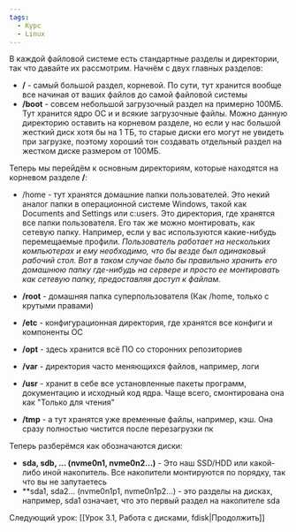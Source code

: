 ```yaml
---
tags:
  - Курс
  - Linux
---
```

В каждой файловой системе есть стандартные разделы и директории, так что давайте их рассмотрим. Начнём с двух главных разделов:
- **/** - самый большой раздел, корневой. По сути, тут хранится вообще все начиная от ваших файлов до самой файловой системы
- **/boot** - совсем небольшой загрузочный раздел на примерно 100МБ. Тут хранится ядро ОС и и всякие загрузочные файлы. Можно данную директорию оставить на корневом разделе, но если у нас большой жесткий диск хотя бы на 1 ТБ, то старые диски его могут не увидеть при загрузке, поэтому хороший тон создавать отдельный раздел на жестком диске размером от 100МБ.

Теперь мы перейдём к основным директориям, которые находятся на корневом разделе **/**:
- /home - тут хранятся домашние папки пользователей. Это некий аналог папки в операционной системе Windows, такой как Documents and Settings или c:users. Это директория, где хранятся все папки пользователя. Его так же можно монтировать, как сетевую папку. Например, если у вас используются какие-нибудь перемещаемые профили. 
	  _Пользователь работает на нескольких компьютерах и ему необходимо, что бы везде был одинаковый рабочий стол. Вот в таком случае было бы правильно хранить его домашнюю папку где-нибудь на сервере и просто ее монтировать как сетевую папку, предоставляя доступ к файлам._

- **/root** - домашняя папка суперпользователя (Как /home, только с крутыми правами)
- **/etc** - конфигурационная директория, где хранятся все конфиги и компоненты ОС
- **/opt** - здесь хранится всё ПО со сторонних репозиториев
- **/var** - директория часто меняющихся файлов, например, логи
- **/usr** - хранит в себе все установленные пакеты программ, документацию и исходный код ядра. Чаще всего, смонтирована она как "Только для чтения"
- **/tmp** - а тут хранятся уже временные файлы, например, кэш. Она сразу полностью чистится после перезагрузки пк

Теперь разберёмся как обозначаются диски:
- **sda, sdb, ... (nvme0n1, nvme0n2...)** - Это наш SSD/HDD или какой-либо иной накопитель. Все накопители монтируются по порядку, так что вы не запутаетесь
- **sda1, sda2... (nvme0n1p1, nvme0n1p2...) - это разделы на дисках, например, sda1 означает, что это первый раздел на накопителе sda

Следующий урок: [[Урок 3.1, Работа с дисками, fdisk|Продолжить]]

